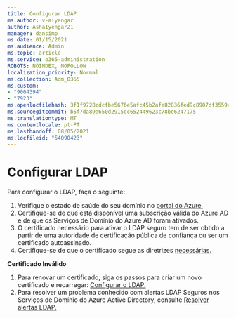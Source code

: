 ```yaml
---
title: Configurar LDAP
ms.author: v-aiyengar
author: AshaIyengar21
manager: dansimp
ms.date: 01/15/2021
ms.audience: Admin
ms.topic: article
ms.service: o365-administration
ROBOTS: NOINDEX, NOFOLLOW
localization_priority: Normal
ms.collection: Adm_O365
ms.custom:
- "9004394"
- "7923"
ms.openlocfilehash: 3f1f9728cdcfbe5676e5afc45b2afe82836fed9c8907df3559ac7daec21194ed
ms.sourcegitcommit: b5f7da89a650d2915dc652449623c78be6247175
ms.translationtype: MT
ms.contentlocale: pt-PT
ms.lasthandoff: 08/05/2021
ms.locfileid: "54090423"
---
```

# <a name="configure-ldap"></a>Configurar LDAP

Para configurar o LDAP, faça o seguinte:

1. Verifique o estado de saúde do seu domínio no [portal do Azure.](https://aka.ms/aadds-health)
1. Certifique-se de que está disponível uma subscrição válida do Azure AD e de que os Serviços de Domínio do Azure AD foram ativados.
1. O certificado necessário para ativar o LDAP seguro tem de ser obtido a partir de uma autoridade de certificação pública de confiança ou ser um certificado autoassinado.
1. Certifique-se de que o certificado segue as diretrizes [necessárias.](https://docs.microsoft.com/azure/active-directory-domain-services/active-directory-ds-admin-guide-configure-secure-ldap#requirements-for-the-secure-ldap-certificate)

**Certificado Inválido**
1. Para renovar um certificado, siga os passos para criar um novo certificado e recarregar: [Configurar o LDAP.](https://docs.microsoft.com/azure/active-directory-domain-services/tutorial-configure-ldaps?WT.mc_id=Portal-Microsoft_Azure_Support)
1. Para resolver um problema conhecido com alertas LDAP Seguros nos Serviços de Domínio do Azure Active Directory, consulte [Resolver alertas LDAP.](https://docs.microsoft.com/azure/active-directory-domain-services/alert-ldaps?WT.mc_id=Portal-Microsoft_Azure_Support)
